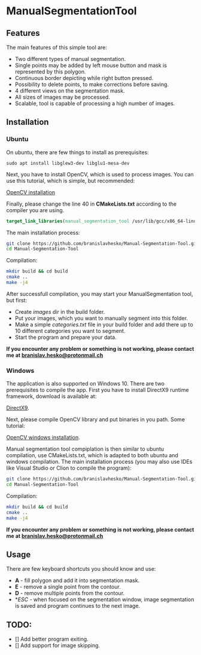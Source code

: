 # ManualSegmentationTool
## Features
The main features of this simple tool are:
* Two different types of manual segmentation. 
* Single points may be added by left mouse button and mask is represented by this polygon.
* Continuous border depicting while right button pressed.
* Possibility to delete points, to make corrections before saving.
* 4 different views on the segmentation mask.
* All sizes of images may be processed.
* Scalable, tool is capable of processing a high number of images.

## Installation
### Ubuntu
On ubuntu, there are few things to install as prerequisites:
```
sudo apt install libglew3-dev libglu1-mesa-dev
```
Next, you have to install OpenCV, which is used to process images. You can use this tutorial, which is simple, but recommended:

[OpenCV installation](https://www.pyimagesearch.com/2018/05/28/ubuntu-18-04-how-to-install-opencv/)

Finally, please change the line 40 in **CMakeLists.txt** according to the compiler you are using.
```CMake
target_link_libraries(manual_segmentation_tool /usr/lib/gcc/x86_64-linux-gnu/7/libstdc++fs.a)
```

The main installation process:
```bash
git clone https://github.com/branislavhesko/Manual-Segmentation-Tool.git
cd Manual-Segmentation-Tool
```
Compilation:
```bash
mkdir build && cd build
cmake ..
make -j4
```

After successfull compilation, you may start your ManualSegmentation tool, but first:

* Create *images* dir in the build folder.
* Put your images, which you want to manually segment into this folder.
* Make a simple *categories.txt* file in your build folder and add there up to 10 different categories you want to segment.
* Start the program and prepare your data. 


**If you encounter any problem or something is not working, please contact me at branislav.hesko@protonmail.ch**


### Windows
The application is also supported on Windows 10. There are two prerequisites to compile the app. First you have to install DirectX9 runtime framework, download is available at:

[DirectX9](https://www.microsoft.com/en-US/download/details.aspx?id=34429).

Next, please compile OpenCV library and put binaries in you path. Some tutorial:

[OpenCV windows installation](https://www.learnopencv.com/install-opencv3-on-windows/).

Manual segmentation tool compiplation is then similar to ubuntu compilation, use CMakeLists.txt, which is adapted to both ubuntu and windows compilation.
The main installation process (you may also use IDEs like Visual Studio or Clion to compile the program):
```bash
git clone https://github.com/branislavhesko/Manual-Segmentation-Tool.git
cd Manual-Segmentation-Tool
```
Compilation:
```bash
mkdir build && cd build
cmake ..
make -j4
```

**If you encounter any problem or something is not working, please contact me at branislav.hesko@protonmail.ch**

## Usage
There are few keyboard shortcuts you should know and use:
* **A** - fill polygon and add it into segmentation mask.
* **E** - remove a single point from the contour.
* **D** - remove multiple points from the contour.
* **ESC* - when focused on the segmentation window, image segmentation is saved and program continues to the next image.

## TODO:
- [] Add better program exiting.
- [] Add support for image skipping.